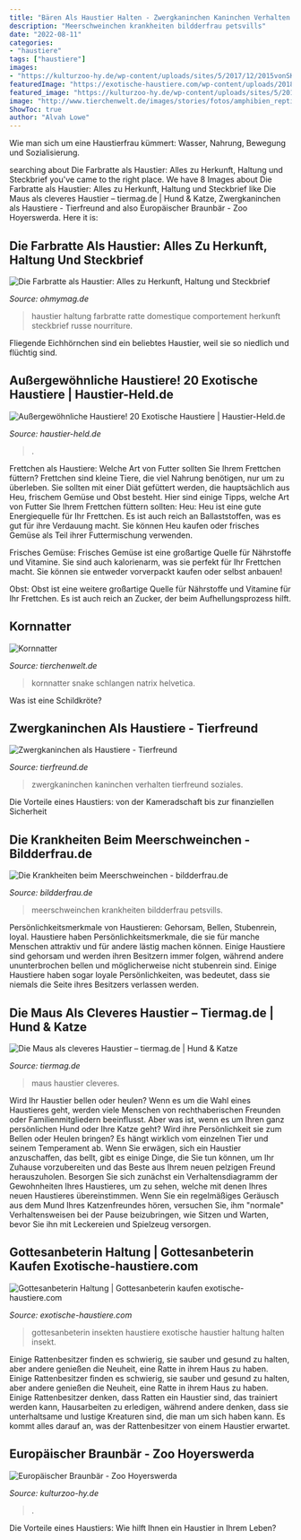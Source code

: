 ```yaml
---
title: "Bären Als Haustier Halten - Zwergkaninchen Kaninchen Verhalten Tierfreund Soziales"
description: "Meerschweinchen krankheiten bildderfrau petsvills"
date: "2022-08-11"
categories:
- "haustiere"
tags: ["haustiere"]
images:
- "https://kulturzoo-hy.de/wp-content/uploads/sites/5/2017/12/2015vonSKnobus-303.jpg"
featuredImage: "https://exotische-haustiere.com/wp-content/uploads/2018/03/Gottesanbeterin-kaufen-e1535270995638.jpg"
featured_image: "https://kulturzoo-hy.de/wp-content/uploads/sites/5/2017/12/2015vonSKnobus-303.jpg"
image: "http://www.tierchenwelt.de/images/stories/fotos/amphibien_reptilien/schlangen/kornnatter/kornnatter_l.jpg"
ShowToc: true
author: "Alvah Lowe"
---
```



Wie man sich um eine Haustierfrau kümmert: Wasser, Nahrung, Bewegung und Sozialisierung.

	

		
searching about Die Farbratte als Haustier: Alles zu Herkunft, Haltung und Steckbrief you've came to the right place. We have 8 Images about Die Farbratte als Haustier: Alles zu Herkunft, Haltung und Steckbrief like Die Maus als cleveres Haustier – tiermag.de | Hund &amp; Katze, Zwergkaninchen als Haustiere - Tierfreund and also Europäischer Braunbär - Zoo Hoyerswerda. Here it is:
		
    
## Die Farbratte Als Haustier: Alles Zu Herkunft, Haltung Und Steckbrief

<img loading=lazy src="https://img.ohmymag.de/article/1280/haustier/eine-ratte-als-haustier_f6067bab537ae2fdb6e7b633b63e57516914bfc4.jpg" onerror="this.onerror=null;this.src='https://tse3.mm.bing.net/th?id=OIP.KsEfaGMCe0GKIHoHStGrnQHaEK&amp;pid=15.1';" alt="Die Farbratte als Haustier: Alles zu Herkunft, Haltung und Steckbrief">

_Source: ohmymag.de_

>haustier haltung farbratte ratte domestique comportement herkunft steckbrief russe nourriture. 

	

Fliegende Eichhörnchen sind ein beliebtes Haustier, weil sie so niedlich und flüchtig sind.

    
## Außergewöhnliche Haustiere! 20 Exotische Haustiere | Haustier-Held.de

<img loading=lazy src="https://haustier-held.de/wp-content/uploads/2018/10/ungewoehnliches-haustier-wolf-1.jpg" onerror="this.onerror=null;this.src='https://tse3.mm.bing.net/th?id=OIP.isilu986zASSlOeuV0j_ewHaFv&amp;pid=15.1';" alt="Außergewöhnliche Haustiere! 20 Exotische Haustiere | Haustier-Held.de">

_Source: haustier-held.de_

>. 

	

Frettchen als Haustiere: Welche Art von Futter sollten Sie Ihrem Frettchen füttern?
Frettchen sind kleine Tiere, die viel Nahrung benötigen, nur um zu überleben. Sie sollten mit einer Diät gefüttert werden, die hauptsächlich aus Heu, frischem Gemüse und Obst besteht. Hier sind einige Tipps, welche Art von Futter Sie Ihrem Frettchen füttern sollten:
Heu: Heu ist eine gute Energiequelle für Ihr Frettchen. Es ist auch reich an Ballaststoffen, was es gut für ihre Verdauung macht. Sie können Heu kaufen oder frisches Gemüse als Teil ihrer Futtermischung verwenden.

Frisches Gemüse: Frisches Gemüse ist eine großartige Quelle für Nährstoffe und Vitamine. Sie sind auch kalorienarm, was sie perfekt für Ihr Frettchen macht. Sie können sie entweder vorverpackt kaufen oder selbst anbauen!

Obst: Obst ist eine weitere großartige Quelle für Nährstoffe und Vitamine für Ihr Frettchen. Es ist auch reich an Zucker, der beim Aufhellungsprozess hilft.

    
## Kornnatter

<img loading=lazy src="http://www.tierchenwelt.de/images/stories/fotos/amphibien_reptilien/schlangen/kornnatter/kornnatter_l.jpg" onerror="this.onerror=null;this.src='https://tse2.mm.bing.net/th?id=OIP.TKT1upxNbhrmiZbruaHSRwHaE8&amp;pid=15.1';" alt="Kornnatter">

_Source: tierchenwelt.de_

>kornnatter snake schlangen natrix helvetica. 

	

Was ist eine Schildkröte?

    
## Zwergkaninchen Als Haustiere - Tierfreund

<img loading=lazy src="http://www.tierfreund.de/wp-content/uploads/2012/06/DSC_0481.jpg" onerror="this.onerror=null;this.src='https://tse4.mm.bing.net/th?id=OIP.WcrNwfNLtTYFlgeZRc1HTwHaFL&amp;pid=15.1';" alt="Zwergkaninchen als Haustiere - Tierfreund">

_Source: tierfreund.de_

>zwergkaninchen kaninchen verhalten tierfreund soziales. 

	

Die Vorteile eines Haustiers: von der Kameradschaft bis zur finanziellen Sicherheit

    
## Die Krankheiten Beim Meerschweinchen - Bildderfrau.de

<img loading=lazy src="https://img.bildderfrau.de/img/haustiere/crop211624423/3336632396-w820-cv16_9-q85-dc1/lustiges-Meerschweinchen.jpg" onerror="this.onerror=null;this.src='https://tse4.mm.bing.net/th?id=OIP.FRWRAEXA_fZqGEtxxu3TiAHaEK&amp;pid=15.1';" alt="Die Krankheiten beim Meerschweinchen - bildderfrau.de">

_Source: bildderfrau.de_

>meerschweinchen krankheiten bildderfrau petsvills. 

	

Persönlichkeitsmerkmale von Haustieren: Gehorsam, Bellen, Stubenrein, loyal.
Haustiere haben Persönlichkeitsmerkmale, die sie für manche Menschen attraktiv und für andere lästig machen können. Einige Haustiere sind gehorsam und werden ihren Besitzern immer folgen, während andere ununterbrochen bellen und möglicherweise nicht stubenrein sind. Einige Haustiere haben sogar loyale Persönlichkeiten, was bedeutet, dass sie niemals die Seite ihres Besitzers verlassen werden.

    
## Die Maus Als Cleveres Haustier – Tiermag.de | Hund &amp; Katze

<img loading=lazy src="https://www.tiermag.de/wp-content/uploads/maus.jpg" onerror="this.onerror=null;this.src='https://tse1.mm.bing.net/th?id=OIP.yE8MwCNmzw23IZu8nRuksQHaE6&amp;pid=15.1';" alt="Die Maus als cleveres Haustier – tiermag.de | Hund &amp; Katze">

_Source: tiermag.de_

>maus haustier cleveres. 

	

Wird Ihr Haustier bellen oder heulen?
Wenn es um die Wahl eines Haustieres geht, werden viele Menschen von rechthaberischen Freunden oder Familienmitgliedern beeinflusst. Aber was ist, wenn es um Ihren ganz persönlichen Hund oder Ihre Katze geht? Wird ihre Persönlichkeit sie zum Bellen oder Heulen bringen? Es hängt wirklich vom einzelnen Tier und seinem Temperament ab.
Wenn Sie erwägen, sich ein Haustier anzuschaffen, das bellt, gibt es einige Dinge, die Sie tun können, um Ihr Zuhause vorzubereiten und das Beste aus Ihrem neuen pelzigen Freund herauszuholen. Besorgen Sie sich zunächst ein Verhaltensdiagramm der Gewohnheiten Ihres Haustieres, um zu sehen, welche mit denen Ihres neuen Haustieres übereinstimmen. Wenn Sie ein regelmäßiges Geräusch aus dem Mund Ihres Katzenfreundes hören, versuchen Sie, ihm "normale" Verhaltensweisen bei der Pause beizubringen, wie Sitzen und Warten, bevor Sie ihn mit Leckereien und Spielzeug versorgen.

    
## Gottesanbeterin Haltung | Gottesanbeterin Kaufen Exotische-haustiere.com

<img loading=lazy src="https://exotische-haustiere.com/wp-content/uploads/2018/03/Gottesanbeterin-kaufen-e1535270995638.jpg" onerror="this.onerror=null;this.src='https://tse3.mm.bing.net/th?id=OIP.mZD31B3OjhSFlmpk9yW-9wHaFi&amp;pid=15.1';" alt="Gottesanbeterin Haltung | Gottesanbeterin kaufen exotische-haustiere.com">

_Source: exotische-haustiere.com_

>gottesanbeterin insekten haustiere exotische haustier haltung halten insekt. 

	

Einige Rattenbesitzer finden es schwierig, sie sauber und gesund zu halten, aber andere genießen die Neuheit, eine Ratte in ihrem Haus zu haben.
Einige Rattenbesitzer finden es schwierig, sie sauber und gesund zu halten, aber andere genießen die Neuheit, eine Ratte in ihrem Haus zu haben. Einige Rattenbesitzer denken, dass Ratten ein Haustier sind, das trainiert werden kann, Hausarbeiten zu erledigen, während andere denken, dass sie unterhaltsame und lustige Kreaturen sind, die man um sich haben kann. Es kommt alles darauf an, was der Rattenbesitzer von einem Haustier erwartet.

    
## Europäischer Braunbär - Zoo Hoyerswerda

<img loading=lazy src="https://kulturzoo-hy.de/wp-content/uploads/sites/5/2017/12/2015vonSKnobus-303.jpg" onerror="this.onerror=null;this.src='https://tse3.mm.bing.net/th?id=OIP.SqTpzkQtWVLpMMrUNdr8jAHaE8&amp;pid=15.1';" alt="Europäischer Braunbär - Zoo Hoyerswerda">

_Source: kulturzoo-hy.de_

>. 

	

Die Vorteile eines Haustiers: Wie hilft Ihnen ein Haustier in Ihrem Leben?

